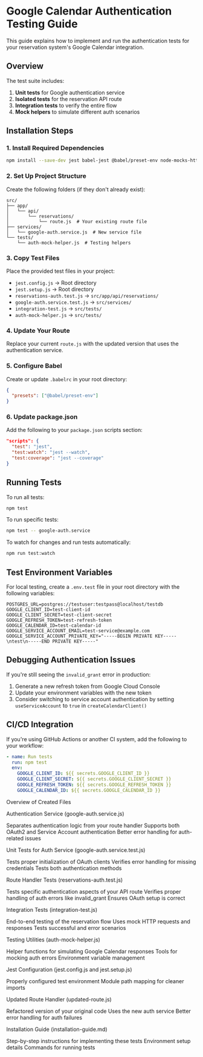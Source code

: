 # Google Calendar Authentication Testing Guide

This guide explains how to implement and run the authentication tests for your reservation system's Google Calendar integration.

## Overview

The test suite includes:

1. **Unit tests** for Google authentication service
2. **Isolated tests** for the reservation API route
3. **Integration tests** to verify the entire flow
4. **Mock helpers** to simulate different auth scenarios

## Installation Steps

### 1. Install Required Dependencies

```bash
npm install --save-dev jest babel-jest @babel/preset-env node-mocks-http
```

### 2. Set Up Project Structure

Create the following folders (if they don't already exist):

```
src/
├── app/
│   └── api/
│       └── reservations/
│           └── route.js  # Your existing route file
├── services/
│   └── google-auth.service.js  # New service file
└── tests/
    └── auth-mock-helper.js  # Testing helpers
```

### 3. Copy Test Files

Place the provided test files in your project:

- `jest.config.js` → Root directory
- `jest.setup.js` → Root directory
- `reservations-auth.test.js` → `src/app/api/reservations/`
- `google-auth.service.test.js` → `src/services/`
- `integration-test.js` → `src/tests/`
- `auth-mock-helper.js` → `src/tests/`

### 4. Update Your Route

Replace your current `route.js` with the updated version that uses the authentication service.

### 5. Configure Babel

Create or update `.babelrc` in your root directory:

```json
{
  "presets": ["@babel/preset-env"]
}
```

### 6. Update package.json

Add the following to your `package.json` scripts section:

```json
"scripts": {
  "test": "jest",
  "test:watch": "jest --watch",
  "test:coverage": "jest --coverage"
}
```

## Running Tests

To run all tests:

```bash
npm test
```

To run specific tests:

```bash
npm test -- google-auth.service
```

To watch for changes and run tests automatically:

```bash
npm run test:watch
```

## Test Environment Variables

For local testing, create a `.env.test` file in your root directory with the following variables:

```
POSTGRES_URL=postgres://testuser:testpass@localhost/testdb
GOOGLE_CLIENT_ID=test-client-id
GOOGLE_CLIENT_SECRET=test-client-secret
GOOGLE_REFRESH_TOKEN=test-refresh-token
GOOGLE_CALENDAR_ID=test-calendar-id
GOOGLE_SERVICE_ACCOUNT_EMAIL=test-service@example.com
GOOGLE_SERVICE_ACCOUNT_PRIVATE_KEY="-----BEGIN PRIVATE KEY-----\ntest\n-----END PRIVATE KEY-----"
```

## Debugging Authentication Issues

If you're still seeing the `invalid_grant` error in production:

1. Generate a new refresh token from Google Cloud Console
2. Update your environment variables with the new token
3. Consider switching to service account authentication by setting `useServiceAccount` to `true` in `createCalendarClient()`

## CI/CD Integration

If you're using GitHub Actions or another CI system, add the following to your workflow:

```yaml
- name: Run tests
  run: npm test
  env:
    GOOGLE_CLIENT_ID: ${{ secrets.GOOGLE_CLIENT_ID }}
    GOOGLE_CLIENT_SECRET: ${{ secrets.GOOGLE_CLIENT_SECRET }}
    GOOGLE_REFRESH_TOKEN: ${{ secrets.GOOGLE_REFRESH_TOKEN }}
    GOOGLE_CALENDAR_ID: ${{ secrets.GOOGLE_CALENDAR_ID }}
```


Overview of Created Files

Authentication Service (google-auth.service.js)

Separates authentication logic from your route handler
Supports both OAuth2 and Service Account authentication
Better error handling for auth-related issues


Unit Tests for Auth Service (google-auth.service.test.js)

Tests proper initialization of OAuth clients
Verifies error handling for missing credentials
Tests both authentication methods


Route Handler Tests (reservations-auth.test.js)

Tests specific authentication aspects of your API route
Verifies proper handling of auth errors like invalid_grant
Ensures OAuth setup is correct


Integration Tests (integration-test.js)

End-to-end testing of the reservation flow
Uses mock HTTP requests and responses
Tests successful and error scenarios


Testing Utilities (auth-mock-helper.js)

Helper functions for simulating Google Calendar responses
Tools for mocking auth errors
Environment variable management


Jest Configuration (jest.config.js and jest.setup.js)

Properly configured test environment
Module path mapping for cleaner imports


Updated Route Handler (updated-route.js)

Refactored version of your original code
Uses the new auth service
Better error handling for auth failures


Installation Guide (installation-guide.md)

Step-by-step instructions for implementing these tests
Environment setup details
Commands for running tests